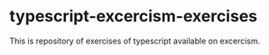 # typescript-excercism-exercises
This is repository of exercises of typescript available on excercism.
